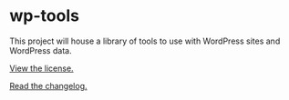# wp-tools

This project will house a library of tools to use with WordPress sites and WordPress data.

[View the license.][license]

[Read the changelog.][changelog]

[license]: LICENSE.MD
[changelog]: CHANGELOG.MD
